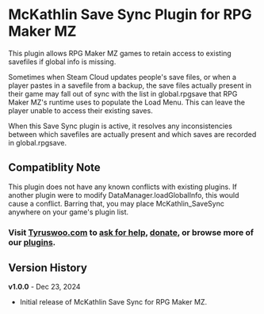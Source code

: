 # McKathlin Save Sync Plugin for RPG Maker MZ

This plugin allows RPG Maker MZ games to retain access to existing savefiles
if global info is missing.

Sometimes when Steam Cloud updates people's save files, or when a
player pastes in a savefile from a backup, the save files actually present
in their game may fall out of sync with the list in global.rpgsave that
RPG Maker MZ's runtime uses to populate the Load Menu. This can leave the
player unable to access their existing saves.

When this Save Sync plugin is active, it resolves any inconsistencies
between which savefiles are actually present and which saves are recorded
in global.rpgsave.

## Compatiblity Note

This plugin does not have any known conflicts with existing plugins.
If another plugin were to modify DataManager.loadGlobalInfo, this would
cause a conflict. Barring that, you may place McKathlin_SaveSync anywhere
on your game's plugin list.

### Visit [**Tyruswoo.com**](https://www.tyruswoo.com) to [ask for help](https://www.tyruswoo.com/contact-us/), [donate](https://www.tyruswoo.com/donate/), or browse more of our [plugins](https://www.tyruswoo.com/downloads/rpg-maker-plugin-downloads/).

## Version History

**v1.0.0** - Dec 23, 2024
- Initial release of McKathlin Save Sync for RPG Maker MZ.
